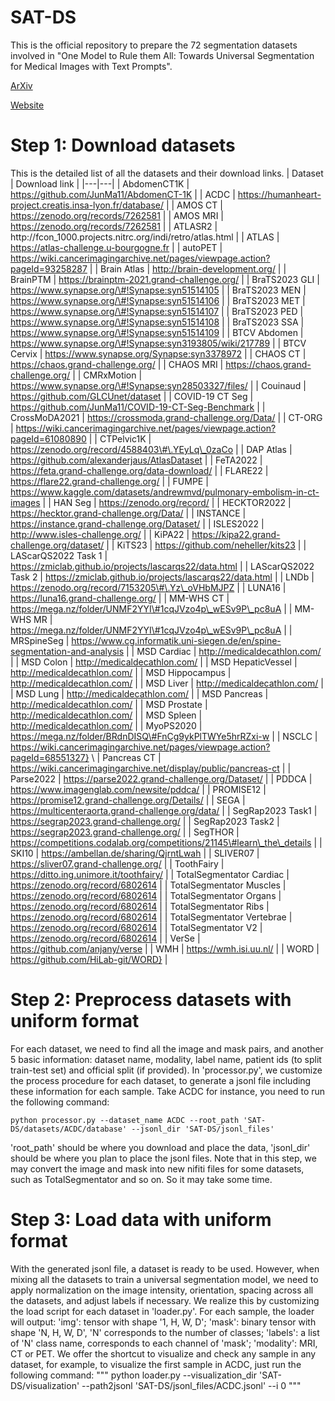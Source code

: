 # SAT-DS

This is the official repository to prepare the 72 segmentation datasets involved in "One Model to Rule them All: Towards Universal Segmentation for Medical Images with Text Prompts".

[ArXiv](https://arxiv.org/abs/2312.17183)

[Website](https://zhaoziheng.github.io/SAT/)

# Step 1: Download datasets
This is the detailed list of all the datasets and their download links.
| Dataset | Download link |
|---|---|
| AbdomenCT1K | https://github.com/JunMa11/AbdomenCT-1K |
| ACDC | https://humanheart-project.creatis.insa-lyon.fr/database/ |
| AMOS CT | https://zenodo.org/records/7262581 |
| AMOS MRI | https://zenodo.org/records/7262581 |
| ATLASR2 | http://fcon\_1000.projects.nitrc.org/indi/retro/atlas.html |
| ATLAS | https://atlas-challenge.u-bourgogne.fr |
| autoPET | https://wiki.cancerimagingarchive.net/pages/viewpage.action?pageId=93258287 |
| Brain Atlas | http://brain-development.org/ |
| BrainPTM | https://brainptm-2021.grand-challenge.org/ |
| BraTS2023 GLI | https://www.synapse.org/\#!Synapse:syn51514105 |
| BraTS2023 MEN | https://www.synapse.org/\#!Synapse:syn51514106 |
| BraTS2023 MET | https://www.synapse.org/\#!Synapse:syn51514107 |
| BraTS2023 PED | https://www.synapse.org/\#!Synapse:syn51514108 |
| BraTS2023 SSA | https://www.synapse.org/\#!Synapse:syn51514109 |
| BTCV Abdomen | https://www.synapse.org/\#!Synapse:syn3193805/wiki/217789 |
| BTCV Cervix | https://www.synapse.org/Synapse:syn3378972 |
| CHAOS CT | https://chaos.grand-challenge.org/ |
| CHAOS MRI | https://chaos.grand-challenge.org/ |
| CMRxMotion | https://www.synapse.org/\#!Synapse:syn28503327/files/ |
| Couinaud | https://github.com/GLCUnet/dataset |
| COVID-19 CT Seg | https://github.com/JunMa11/COVID-19-CT-Seg-Benchmark |
| CrossMoDA2021 | https://crossmoda.grand-challenge.org/Data/ |
| CT-ORG | https://wiki.cancerimagingarchive.net/pages/viewpage.action?pageId=61080890 |
| CTPelvic1K | https://zenodo.org/record/4588403\#\.YEyLq\_0zaCo |
| DAP Atlas | https://github.com/alexanderjaus/AtlasDataset |
| FeTA2022 | https://feta.grand-challenge.org/data-download/ |
| FLARE22 | https://flare22.grand-challenge.org/ |
| FUMPE | https://www.kaggle.com/datasets/andrewmvd/pulmonary-embolism-in-ct-images |
| HAN Seg | https://zenodo.org/record/ |
| HECKTOR2022 | https://hecktor.grand-challenge.org/Data/ |
| INSTANCE | https://instance.grand-challenge.org/Dataset/ |
| ISLES2022 | http://www.isles-challenge.org/ |
| KiPA22 | https://kipa22.grand-challenge.org/dataset/ |
| KiTS23 | https://github.com/neheller/kits23 |
| LAScarQS2022 Task 1 | https://zmiclab.github.io/projects/lascarqs22/data.html |
| LAScarQS2022 Task 2 | https://zmiclab.github.io/projects/lascarqs22/data.html |
| LNDb | https://zenodo.org/record/7153205\#\.Yz\_oVHbMJPZ |
| LUNA16 | https://luna16.grand-challenge.org/ |
| MM-WHS CT | https://mega.nz/folder/UNMF2YYI\#1cqJVzo4p\_wESv9P\_pc8uA |
| MM-WHS MR | https://mega.nz/folder/UNMF2YYI\#1cqJVzo4p\_wESv9P\_pc8uA |
| MRSpineSeg | https://www.cg.informatik.uni-siegen.de/en/spine-segmentation-and-analysis |
| MSD Cardiac | http://medicaldecathlon.com/ |
| MSD Colon | http://medicaldecathlon.com/ |
| MSD HepaticVessel | http://medicaldecathlon.com/ |
| MSD Hippocampus | http://medicaldecathlon.com/ |
| MSD Liver | http://medicaldecathlon.com/ |
| MSD Lung | http://medicaldecathlon.com/ |
| MSD Pancreas | http://medicaldecathlon.com/ |
| MSD Prostate | http://medicaldecathlon.com/ |
| MSD Spleen | http://medicaldecathlon.com/ |
| MyoPS2020 | https://mega.nz/folder/BRdnDISQ\#FnCg9ykPlTWYe5hrRZxi-w |
| NSCLC | https://wiki.cancerimagingarchive.net/pages/viewpage.action?pageId=68551327} \\
| Pancreas CT | https://wiki.cancerimagingarchive.net/display/public/pancreas-ct |
| Parse2022 | https://parse2022.grand-challenge.org/Dataset/ |
| PDDCA | https://www.imagenglab.com/newsite/pddca/ |
| PROMISE12 | https://promise12.grand-challenge.org/Details/ |
| SEGA | https://multicenteraorta.grand-challenge.org/data/ |
| SegRap2023 Task1 | https://segrap2023.grand-challenge.org/ |
| SegRap2023 Task2 | https://segrap2023.grand-challenge.org/ |
| SegTHOR | https://competitions.codalab.org/competitions/21145\#learn\_the\_details |
| SKI10 | https://ambellan.de/sharing/QjrntLwah |
| SLIVER07 | https://sliver07.grand-challenge.org/ |
| ToothFairy | https://ditto.ing.unimore.it/toothfairy/ |
| TotalSegmentator Cardiac | https://zenodo.org/record/6802614 |
| TotalSegmentator Muscles | https://zenodo.org/record/6802614 |
| TotalSegmentator Organs | https://zenodo.org/record/6802614 |
| TotalSegmentator Ribs | https://zenodo.org/record/6802614 |
| TotalSegmentator Vertebrae | https://zenodo.org/record/6802614 |
| TotalSegmentator V2 | https://zenodo.org/record/6802614 |
| VerSe | https://github.com/anjany/verse |
| WMH | https://wmh.isi.uu.nl/ |
| WORD | https://github.com/HiLab-git/WORD} |

# Step 2: Preprocess datasets with uniform format
For each dataset, we need to find all the image and mask pairs, and another 5 basic information: dataset name, modality, label name, patient ids (to split train-test set) and official split (if provided).
In 'processor.py', we customize the process procedure for each dataset, to generate a jsonl file including these information for each sample. 
Take ACDC for instance, you need to run the following command:
```
python processor.py --dataset_name ACDC --root_path 'SAT-DS/datasets/ACDC/database' --jsonl_dir 'SAT-DS/jsonl_files'
```
'root_path' should be where you download and place the data, 'jsonl_dir' should be where you plan to place the jsonl files.
Note that in this step, we may convert the image and mask into new nifiti files for some datasets, such as TotalSegmentator and so on. So it may take some time.

# Step 3: Load data with uniform format
With the generated jsonl file, a dataset is ready to be used.
However, when mixing all the datasets to train a universal segmentation model, we need to apply normalization on the image intensity, orientation, spacing across all the datasets, and adjust labels if necessary.
We realize this by customizing the load script for each dataset in 'loader.py'. For each sample, the loader will output:
'img': tensor with shape '1, H, W, D';
'mask': binary tensor with shape 'N, H, W, D', 'N' corresponds to the number of classes;
'labels': a list of 'N' class name, corresponds to each channel of 'mask';
'modality': MRI, CT or PET.
We offer the shortcut to visualize and check any sample in any dataset, for example, to visualize the first sample in ACDC, just run the following command:
"""
python loader.py --visualization_dir 'SAT-DS/visualization' --path2jsonl 'SAT-DS/jsonl_files/ACDC.jsonl' --i 0
"""
